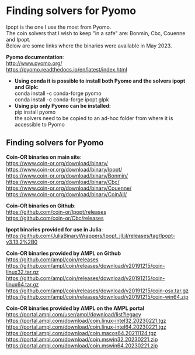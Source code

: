 # Finding solvers for Pyomo
Ipopt is the one I use the most from Pyomo.     
The coin solvers that I wish to keep "in a safe" are: Bonmin, Cbc, Couenne and Ipopt.     
Below are some links where the binaries were available in May 2023.
   
**Pyomo documentation**:     
http://www.pyomo.org/        
https://pyomo.readthedocs.io/en/latest/index.html      
- **Using conda it is possible to install both Pyomo and the solvers ipopt and Glpk:**    
conda install -c conda-forge pyomo     
conda install -c conda-forge ipopt glpk 
- **Using pip only Pyomo can be installed:**    
pip install pyomo     
the solvers need to be copied to an ad-hoc folder from where it is accessible to Pyomo         


## Finding solvers for Pyomo   


**Coin-OR binaries on main site**:     
https://www.coin-or.org/download/binary/     
https://www.coin-or.org/download/binary/Ipopt/      
https://www.coin-or.org/download/binary/Bonmin/     
https://www.coin-or.org/download/binary/Cbc/     
https://www.coin-or.org/download/binary/Couenne/     
https://www.coin-or.org/download/binary/CoinAll/     

**Coin-OR binaries on Github**:      
https://github.com/coin-or/Ipopt/releases      
https://github.com/coin-or/Cbc/releases

    
**Ipopt binaries provided for use in Julia**:     
https://github.com/JuliaBinaryWrappers/Ipopt_jll.jl/releases/tag/Ipopt-v3.13.2%2B0       
        
**Coin-OR binaries provided by AMPL on Github**       
https://github.com/ampl/coin/releases        
https://github.com/ampl/coin/releases/download/v20191215/coin-linux32.tar.gz      
https://github.com/ampl/coin/releases/download/v20191215/coin-linux64.tar.gz      
https://github.com/ampl/coin/releases/download/v20191215/coin-osx.tar.gz      
https://github.com/ampl/coin/releases/download/v20191215/coin-win64.zip      
        
**Coin-OR binaries provided by AMPL on the AMPL portal**     
https://portal.ampl.com/user/ampl/download/list?legacy      
https://portal.ampl.com/download/coin.linux-intel32.20230221.tgz      
https://portal.ampl.com/download/coin.linux-intel64.20230221.tgz      
https://portal.ampl.com/download/coin.macos64.20211124.tgz      
https://portal.ampl.com/download/coin.mswin32.20230221.zip      
https://portal.ampl.com/download/coin.mswin64.20230221.zip      
